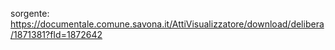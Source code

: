 
sorgente:
	https://documentale.comune.savona.it/AttiVisualizzatore/download/delibera/1871381?fId=1872642